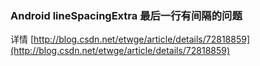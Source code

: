 ### Android lineSpacingExtra 最后一行有间隔的问题

详情 [http://blog.csdn.net/etwge/article/details/72818859](http://blog.csdn.net/etwge/article/details/72818859)